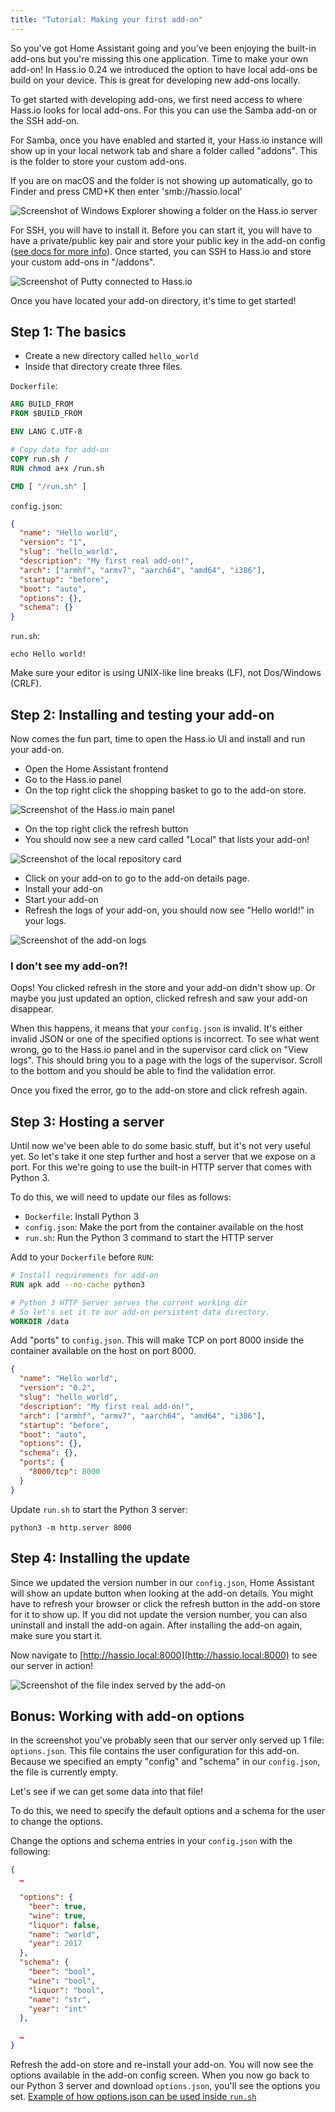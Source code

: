 ```yaml
---
title: "Tutorial: Making your first add-on"
---
```


So you've got Home Assistant going and you've been enjoying the built-in add-ons but you're missing this one application. Time to make your own add-on! In Hass.io 0.24 we introduced the option to have local add-ons be build on your device. This is great for developing new add-ons locally.

To get started with developing add-ons, we first need access to where Hass.io looks for local add-ons. For this you can use the Samba add-on or the SSH add-on.

For Samba, once you have enabled and started it, your Hass.io instance will show up in your local network tab and share a folder called "addons". This is the folder to store your custom add-ons.

If you are on macOS and the folder is not showing up automatically, go to Finder and press CMD+K then enter 'smb://hassio.local'

![Screenshot of Windows Explorer showing a folder on the Hass.io server](/img/en/hass.io/tutorial/samba.png)

For SSH, you will have to install it. Before you can start it, you will have to have a private/public key pair and store your public key in the add-on config ([see docs for more info][ssh]). Once started, you can SSH to Hass.io and store your custom add-ons in "/addons".

![Screenshot of Putty connected to Hass.io](/img/en/hass.io/tutorial/ssh.png)

Once you have located your add-on directory, it's time to get started!

[ssh]: https://www.home-assistant.io/addons/ssh/

## Step 1: The basics

 - Create a new directory called `hello_world`
 - Inside that directory create three files.

`Dockerfile`:
```dockerfile
ARG BUILD_FROM
FROM $BUILD_FROM

ENV LANG C.UTF-8

# Copy data for add-on
COPY run.sh /
RUN chmod a+x /run.sh

CMD [ "/run.sh" ]
```

`config.json`:
```json
{
  "name": "Hello world",
  "version": "1",
  "slug": "hello_world",
  "description": "My first real add-on!",
  "arch": ["armhf", "armv7", "aarch64", "amd64", "i386"],
  "startup": "before",
  "boot": "auto",
  "options": {},
  "schema": {}
}
```

`run.sh`:
```shell
echo Hello world!
```
Make sure your editor is using UNIX-like line breaks (LF), not Dos/Windows (CRLF).

## Step 2: Installing and testing your add-on

Now comes the fun part, time to open the Hass.io UI and install and run your add-on.

 - Open the Home Assistant frontend
 - Go to the Hass.io panel
 - On the top right click the shopping basket to go to the add-on store.

![Screenshot of the Hass.io main panel](/img/en/hass.io/screenshots/main_panel_addon_store.png)

 - On the top right click the refresh button
 - You should now see a new card called "Local" that lists your add-on!

![Screenshot of the local repository card](/img/en/hass.io/screenshots/local_repository.png)

 - Click on your add-on to go to the add-on details page.
 - Install your add-on
 - Start your add-on
 - Refresh the logs of your add-on, you should now see "Hello world!" in your logs.

![Screenshot of the add-on logs](/img/en/hass.io/tutorial/addon_hello_world_logs.png)

### I don't see my add-on?!

Oops! You clicked refresh in the store and your add-on didn't show up. Or maybe you just updated an option, clicked refresh and saw your add-on disappear.

When this happens, it means that your `config.json` is invalid. It's either invalid JSON or one of the specified options is incorrect. To see what went wrong, go to the Hass.io panel and in the supervisor card click on "View logs". This should bring you to a page with the logs of the supervisor. Scroll to the bottom and you should be able to find the validation error.

Once you fixed the error, go to the add-on store and click refresh again.

## Step 3: Hosting a server

Until now we've been able to do some basic stuff, but it's not very useful yet. So let's take it one step further and host a server that we expose on a port. For this we're going to use the built-in HTTP server that comes with Python 3.

To do this, we will need to update our files as follows:

 - `Dockerfile`: Install Python 3
 - `config.json`: Make the port from the container available on the host
 - `run.sh`: Run the Python 3 command to start the HTTP server

Add to your `Dockerfile` before `RUN`:

```dockerfile
# Install requirements for add-on
RUN apk add --no-cache python3

# Python 3 HTTP Server serves the current working dir
# So let's set it to our add-on persistent data directory.
WORKDIR /data
```

Add "ports" to `config.json`. This will make TCP on port 8000 inside the container available on the host on port 8000.

```json
{
  "name": "Hello world",
  "version": "0.2",
  "slug": "hello_world",
  "description": "My first real add-on!",
  "arch": ["armhf", "armv7", "aarch64", "amd64", "i386"],
  "startup": "before",
  "boot": "auto",
  "options": {},
  "schema": {},
  "ports": {
    "8000/tcp": 8000
  }
}
```

Update `run.sh` to start the Python 3 server:

```shell
python3 -m http.server 8000
```

## Step 4: Installing the update

Since we updated the version number in our `config.json`, Home Assistant will show an update button when looking at the add-on details. You might have to refresh your browser or click the refresh button in the add-on store for it to show up. If you did not update the version number, you can also uninstall and install the add-on again. After installing the add-on again, make sure you start it.

Now navigate to [http://hassio.local:8000](http://hassio.local:8000) to see our server in action!

![Screenshot of the file index served by the add-on](/img/en/hass.io/tutorial/python3-http-server.png)

## Bonus: Working with add-on options

In the screenshot you've probably seen that our server only served up 1 file: `options.json`. This file contains the user configuration for this add-on. Because we specified an empty "config" and "schema" in our `config.json`, the file is currently empty.

Let's see if we can get some data into that file!

To do this, we need to specify the default options and a schema for the user to change the options.

Change the options and schema entries in your `config.json` with the following:

```json
{
  …

  "options": {
    "beer": true,
    "wine": true,
    "liquor": false,
    "name": "world",
    "year": 2017
  },
  "schema": {
    "beer": "bool",
    "wine": "bool",
    "liquor": "bool",
    "name": "str",
    "year": "int"
  },

  …
}
```

Refresh the add-on store and re-install your add-on. You will now see the options available in the add-on config screen. When you now go back to our Python 3 server and download `options.json`, you'll see the options you set. [Example of how options.json can be used inside `run.sh`](https://github.com/home-assistant/hassio-addons/blob/master/mosquitto/data/run.sh#L4-L5)
